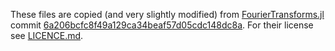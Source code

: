 These files are copied (and very slightly modified) from [FourierTransforms.jl](https://github.com/JuliaComputing/FourierTransforms.jl)
commit [6a206bcfc8f49a129ca34beaf57d05cdc148dc8a](https://github.com/JuliaComputing/FourierTransforms.jl/tree/6a206bcfc8f49a129ca34beaf57d05cdc148dc8a).
For their license see [LICENCE.md](LICENCE.md).
